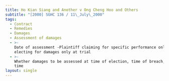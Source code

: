 ```yaml
---
title: Ho Kian Siang and Another v Ong Cheng Hoo and Others
subtitle: "[2000] SGHC 136 / 11\_July\_2000"
tags:
  - Contract
  - Remedies
  - Damages
  - Assessment of damages
  - >-
    Date of assessment -Plaintiff claiming for specific performance only and
    electing for damages only at trial
  - >-
    Whether damages to be assessed at time of election, time of breach, or other
    time
layout: single
---
```


